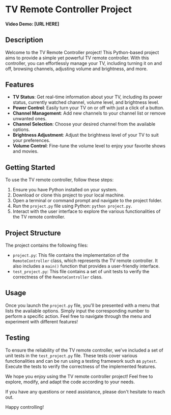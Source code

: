 # TV Remote Controller Project
#### Video Demo: [URL HERE]

## Description

Welcome to the TV Remote Controller project! This Python-based project aims to provide a simple yet powerful TV remote controller. With this controller, you can effortlessly manage your TV, including turning it on and off, browsing channels, adjusting volume and brightness, and more.

## Features

- **TV Status**: Get real-time information about your TV, including its power status, currently watched channel, volume level, and brightness level.
- **Power Control**: Easily turn your TV on or off with just a click of a button.
- **Channel Management**: Add new channels to your channel list or remove unwanted ones.
- **Channel Selection**: Choose your desired channel from the available options.
- **Brightness Adjustment**: Adjust the brightness level of your TV to suit your preferences.
- **Volume Control**: Fine-tune the volume level to enjoy your favorite shows and movies.

## Getting Started

To use the TV remote controller, follow these steps:

1. Ensure you have Python installed on your system.
2. Download or clone this project to your local machine.
3. Open a terminal or command prompt and navigate to the project folder.
4. Run the `project.py` file using Python: `python project.py`.
5. Interact with the user interface to explore the various functionalities of the TV remote controller.

## Project Structure

The project contains the following files:

- `project.py`: This file contains the implementation of the `RemoteController` class, which represents the TV remote controller. It also includes a `main()` function that provides a user-friendly interface.
- `test_project.py`: This file contains a set of unit tests to verify the correctness of the `RemoteController` class.

## Usage

Once you launch the `project.py` file, you'll be presented with a menu that lists the available options. Simply input the corresponding number to perform a specific action. Feel free to navigate through the menu and experiment with different features!

## Testing

To ensure the reliability of the TV remote controller, we've included a set of unit tests in the `test_project.py` file. These tests cover various functionalities and can be run using a testing framework such as `pytest`. Execute the tests to verify the correctness of the implemented features.

We hope you enjoy using the TV remote controller project! Feel free to explore, modify, and adapt the code according to your needs.

If you have any questions or need assistance, please don't hesitate to reach out.

Happy controlling!

